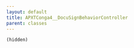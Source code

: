 ```yaml
---
layout: default
title: APXTConga4__DocuSignBehaviorController
parent: classes
---
```


```(hidden)```
